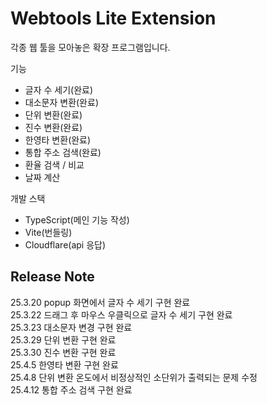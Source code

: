 # Webtools Lite Extension

각종 웹 툴을 모아놓은 확장 프로그램입니다.

기능

- 글자 수 세기(완료)
- 대소문자 변환(완료)
- 단위 변환(완료)
- 진수 변환(완료)
- 한영타 변환(완료)
- 통합 주소 검색(완료)
- 환율 검색 / 비교
- 날짜 계산

개발 스택

- TypeScript(메인 기능 작성)
- Vite(번들링)
- Cloudflare(api 응답)

## Release Note

25.3.20 popup 화면에서 글자 수 세기 구현 완료  
25.3.22 드래그 후 마우스 우클릭으로 글자 수 세기 구현 완료  
25.3.23 대소문자 변경 구현 완료  
25.3.29 단위 변환 구현 완료  
25.3.30 진수 변환 구현 완료  
25.4.5 한영타 변환 구현 완료  
25.4.8 단위 변환 온도에서 비정상적인 소단위가 출력되는 문제 수정  
25.4.12 통합 주소 검색 구현 완료
